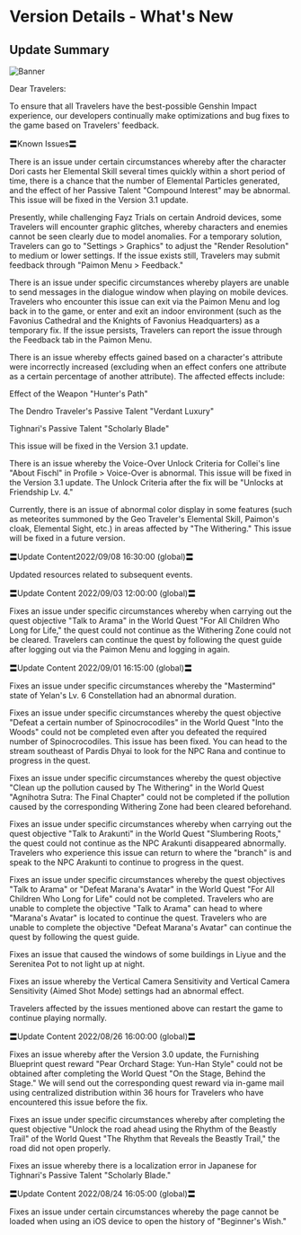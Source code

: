 # Version Details - What's New 
## Update Summary
![Banner](https://sdk.hoyoverse.com/upload/announcement/2020/11/11/0c4d0c742dde8334be30352fa3f5fb5b_4067277611421326976.jpg)

Dear Travelers:

To ensure that all Travelers have the best-possible Genshin Impact experience, our developers continually make optimizations and bug fixes to the game based on Travelers' feedback.

〓Known Issues〓

There is an issue under certain circumstances whereby after the character Dori casts her Elemental Skill several times quickly within a short period of time, there is a chance that the number of Elemental Particles generated, and the effect of her Passive Talent "Compound Interest" may be abnormal. This issue will be fixed in the Version 3.1 update.

Presently, while challenging Fayz Trials on certain Android devices, some Travelers will encounter graphic glitches, whereby characters and enemies cannot be seen clearly due to model anomalies. For a temporary solution, Travelers can go to "Settings > Graphics" to adjust the "Render Resolution" to medium or lower settings. If the issue exists still, Travelers may submit feedback through "Paimon Menu > Feedback."

There is an issue under specific circumstances whereby players are unable to send messages in the dialogue window when playing on mobile devices. Travelers who encounter this issue can exit via the Paimon Menu and log back in to the game, or enter and exit an indoor environment (such as the Favonius Cathedral and the Knights of Favonius Headquarters) as a temporary fix. If the issue persists, Travelers can report the issue through the Feedback tab in the Paimon Menu.

There is an issue whereby effects gained based on a character's attribute were incorrectly increased (excluding when an effect confers one attribute as a certain percentage of another attribute). The affected effects include:

Effect of the Weapon "Hunter's Path"

The Dendro Traveler's Passive Talent "Verdant Luxury"

Tighnari's Passive Talent "Scholarly Blade"

This issue will be fixed in the Version 3.1 update.

There is an issue whereby the Voice-Over Unlock Criteria for Collei's line "About Fischl" in Profile > Voice-Over is abnormal. This issue will be fixed in the Version 3.1 update. The Unlock Criteria after the fix will be "Unlocks at Friendship Lv. 4."

Currently, there is an issue of abnormal color display in some features (such as meteorites summoned by the Geo Traveler's Elemental Skill, Paimon's cloak, Elemental Sight, etc.) in areas affected by "The Withering." This issue will be fixed in a future version.

〓Update Content2022/09/08 16:30:00 (global)〓

Updated resources related to subsequent events.

〓Update Content 2022/09/03 12:00:00 (global)〓

Fixes an issue under specific circumstances whereby when carrying out the quest objective "Talk to Arama" in the World Quest "For All Children Who Long for Life," the quest could not continue as the Withering Zone could not be cleared. Travelers can continue the quest by following the quest guide after logging out via the Paimon Menu and logging in again.

〓Update Content 2022/09/01 16:15:00 (global)〓

Fixes an issue under specific circumstances whereby the "Mastermind" state of Yelan's Lv. 6 Constellation had an abnormal duration.

Fixes an issue under specific circumstances whereby the quest objective "Defeat a certain number of Spinocrocodiles" in the World Quest "Into the Woods" could not be completed even after you defeated the required number of Spinocrocodiles. This issue has been fixed. You can head to the stream southeast of Pardis Dhyai to look for the NPC Rana and continue to progress in the quest.

Fixes an issue under specific circumstances whereby the quest objective "Clean up the pollution caused by The Withering" in the World Quest "Agnihotra Sutra: The Final Chapter" could not be completed if the pollution caused by the corresponding Withering Zone had been cleared beforehand.

Fixes an issue under specific circumstances whereby when carrying out the quest objective "Talk to Arakunti" in the World Quest "Slumbering Roots," the quest could not continue as the NPC Arakunti disappeared abnormally. Travelers who experience this issue can return to where the "branch" is and speak to the NPC Arakunti to continue to progress in the quest.

Fixes an issue under specific circumstances whereby the quest objectives "Talk to Arama" or "Defeat Marana's Avatar" in the World Quest "For All Children Who Long for Life" could not be completed. Travelers who are unable to complete the objective "Talk to Arama" can head to where "Marana's Avatar" is located to continue the quest. Travelers who are unable to complete the objective "Defeat Marana's Avatar" can continue the quest by following the quest guide.

Fixes an issue that caused the windows of some buildings in Liyue and the Serenitea Pot to not light up at night.

Fixes an issue whereby the Vertical Camera Sensitivity and Vertical Camera Sensitivity (Aimed Shot Mode) settings had an abnormal effect.

Travelers affected by the issues mentioned above can restart the game to continue playing normally.

〓Update Content 2022/08/26 16:00:00 (global)〓

Fixes an issue whereby after the Version 3.0 update, the Furnishing Blueprint quest reward "Pear Orchard Stage: Yun-Han Style" could not be obtained after completing the World Quest "On the Stage, Behind the Stage." We will send out the corresponding quest reward via in-game mail using centralized distribution within 36 hours for Travelers who have encountered this issue before the fix.

Fixes an issue under specific circumstances whereby after completing the quest objective "Unlock the road ahead using the Rhythm of the Beastly Trail" of the World Quest "The Rhythm that Reveals the Beastly Trail," the road did not open properly.

Fixes an issue whereby there is a localization error in Japanese for Tighnari's Passive Talent "Scholarly Blade."

〓Update Content 2022/08/24 16:05:00 (global)〓

Fixes an issue under certain circumstances whereby the page cannot be loaded when using an iOS device to open the history of "Beginner's Wish."
